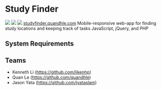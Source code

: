 # Study Finder
<img src="https://readme-screenshots.s3-us-west-1.amazonaws.com/studyfinder1.png" max-width="33%" height="auto"> <img src="https://readme-screenshots.s3-us-west-1.amazonaws.com/studyfinder2.png" max-width="33%" height="auto"> <img src="https://readme-screenshots.s3-us-west-1.amazonaws.com/studyfinder3.png" max-width="33%" height="auto"> 
<a href="https://studyfinder.quandhle.com/">studyfinder.quandhle.com</a>
Mobile-responsive web-app for finding study locations and keeping track of tasks JavaScript, jQuery, and PHP

## System Requirements

## Teams
- Kenneth Li (https://github.com/likenhp)
- Quan Le (https://github.com/quandhle)
- Jason Yata (https://github.com/jyataslam)
